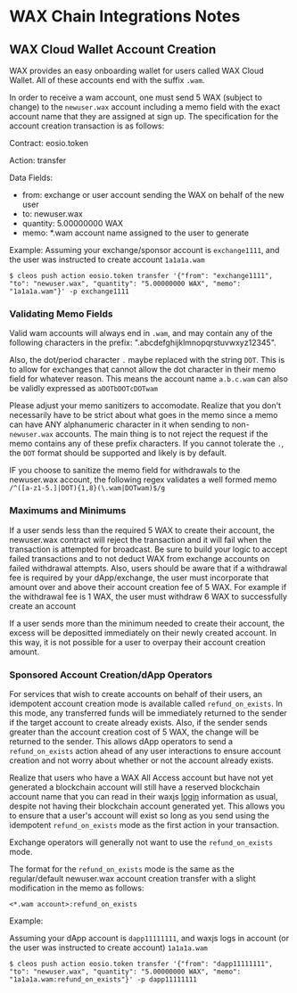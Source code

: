 WAX Chain Integrations Notes
===========================

## WAX Cloud Wallet Account Creation

WAX provides an easy onboarding wallet for users called WAX Cloud Wallet. All of these accounts end with the suffix `.wam`.

In order to receive a wam account, one must send 5 WAX (subject to change) to the `newuser.wax` account including a memo field with the exact account name that they are assigned at sign up. The specification for the account creation transaction is as follows:

Contract: eosio.token

Action: transfer

Data Fields:
* from: exchange or user account sending the WAX on behalf of the new user
* to: newuser.wax
* quantity: 5.00000000 WAX
* memo: *.wam account name assigned to the user to generate

Example:
Assuming your exchange/sponsor account is `exchange1111`, and the user was instructed to create account `1a1a1a.wam`
```
$ cleos push action eosio.token transfer '{"from": "exchange1111", "to": "newuser.wax", "quantity": "5.00000000 WAX", "memo": "1a1a1a.wam"}' -p exchange1111
```

### Validating Memo Fields

Valid wam accounts will always end in `.wam`, and may contain any of the following characters in the prefix: ".abcdefghijklmnopqrstuvwxyz12345".

Also, the dot/period character `.` maybe replaced with the string `DOT`. This is to allow for exchanges that cannot allow the dot character in their memo field for whatever reason. This means the account name `a.b.c.wam` can also be validly expressed as `aDOTbDOTcDOTwam`

Please adjust your memo sanitizers to accomodate. Realize that you don't necessarily have to be strict about what goes in the memo since a memo can have ANY alphanumeric character in it when sending to non-`newuser.wax` accounts. The main thing is to not reject the request if the memo contains any of these prefix characters. If you cannot tolerate the `.`, the `DOT` format should be supported and likely is by default. 

IF you choose to sanitize the memo field for withdrawals to the newuser.wax account, the following regex validates a well formed memo `/^([a-z1-5.]|DOT){1,8}(\.wam|DOTwam)$/g`

### Maximums and Minimums

If a user sends less than the required 5 WAX to create their account, the newuser.wax contract will reject the transaction and it will fail when the transaction is attempted for broadcast. Be sure to build your logic to accept failed transactions and to not deduct WAX from exchange accounts on failed withdrawal attempts. Also, users should be aware that if a withdrawal fee is required by your dApp/exchange, the user must incorporate that amount over and above their account creation fee of 5 WAX. For example if the withdrawal fee is 1 WAX, the user must withdraw 6 WAX to successfully create an account

If a user sends more than the minimum needed to create their account, the excess will be depositted immediately on their newly created account. In this way, it is not possible for a user to overpay their account creation amount.

### Sponsored Account Creation/dApp Operators

For services that wish to create accounts on behalf of their users, an idempotent account creation mode is available called `refund_on_exists`. In this mode, any transferred funds will be immediately returned to the sender if the target account to create already exists. Also, if the sender sends greater than the account creation cost of 5 WAX, the change will be returned to the sender. This allows dApp operators to send a `refund_on_exists` action ahead of any user interactions to ensure account creation and not worry about whether or not the account already exists.

Realize that users who have a WAX All Access account but have not yet generated a blockchain account will still have a reserved blockchain account name that you can read in their waxjs [login](https://github.com/worldwide-asset-exchange/waxjs#2-login) information as usual, despite not having their blockchain account generated yet. This allows you to ensure that a user's account will exist so long as you send using the idempotent `refund_on_exists` mode as the first action in your transaction.

Exchange operators will generally not want to use the `refund_on_exists` mode.

The format for the `refund_on_exists` mode is the same as the regular/default newuser.wax account creation transfer with a slight modification in the memo as follows:

`<*.wam account>:refund_on_exists`

Example:

Assuming your dApp account is `dapp11111111`, and waxjs logs in account (or the user was instructed to create account) `1a1a1a.wam`
```
$ cleos push action eosio.token transfer '{"from": "dapp11111111", "to": "newuser.wax", "quantity": "5.00000000 WAX", "memo": "1a1a1a.wam:refund_on_exists"}' -p dapp11111111
```

